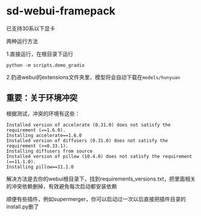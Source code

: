 # sd-webui-framepack
已支持30系以下显卡

两种运行方法

1.直接运行，在根目录下运行
```
python -m scripts.demo_gradio
```
2.扔进webui的extensions文件夹里，模型将会自动下载在`models/hunyuan`

## 重要：关于环境冲突
根据测试，冲突的环境有这些：
```
Installed version of accelerate (0.31.0) does not satisfy the requirement (==1.6.0).
Installing accelerate==1.6.0
Installed version of diffusers (0.31.0) does not satisfy the requirement (>=0.33.1).
Installing diffusers from source
Installed version of pillow (10.4.0) does not satisfy the requirement (==11.1.0).
Installing pillow==11.1.0
```
解决方法是去你的webui根目录下，找到requirements_versions.txt，把里面相关的冲突依赖删掉，有效避免每次启动都安装依赖

顺便有些插件，例如supermerger，你可以启动过一次以后直接把插件目录的install.py删了
